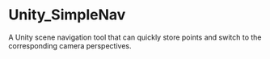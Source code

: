 # Unity_SimpleNav
A Unity scene navigation tool that can quickly store points and switch to the corresponding camera perspectives.
